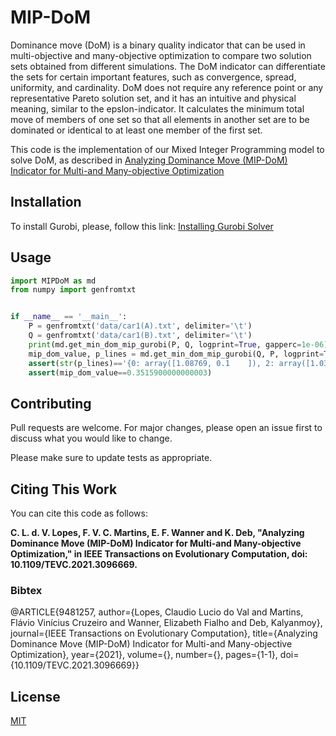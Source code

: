 # MIP-DoM

Dominance move (DoM) is a binary quality indicator that can be used in multi-objective and many-objective optimization to compare two solution sets obtained from different simulations. The DoM indicator can differentiate the sets for certain important features, such as convergence, spread, uniformity, and cardinality. DoM does not require any reference point or any representative Pareto solution set, and it has an intuitive and physical meaning, similar to the epslon-indicator. It calculates the minimum total move of members of one set so that all elements in another set are to be dominated or identical to at least one member of the first set. 

This code is the implementation of our Mixed Integer Programming model to solve DoM, as described in [Analyzing Dominance Move (MIP-DoM) Indicator for Multi-and Many-objective Optimization](https://ieeexplore.ieee.org/document/9481257)

## Installation

To install Gurobi, please, follow this link: [Installing Gurobi Solver](http://matthiaswalter.org/intpm/Gurobi-Python3-Howto.pdf)

## Usage

```python
import MIPDoM as md
from numpy import genfromtxt


if __name__ == '__main__':
    P = genfromtxt('data/car1(A).txt', delimiter='\t')
    Q = genfromtxt('data/car1(B).txt', delimiter='\t')
    print(md.get_min_dom_mip_gurobi(P, Q, logprint=True, gapperc=1e-06))
    mip_dom_value, p_lines = md.get_min_dom_mip_gurobi(Q, P, logprint=True, gapperc=1e-06)
    assert(str(p_lines)=='{0: array([1.08769, 0.1    ]), 2: array([1.039693, 0.40902 ]), 3: array([0.966025, 0.55399 ]), 4: array([0.866044, 0.68778 ]), 5: array([0.68778, 0.80711]), 6: array([0.55399 , 0.966025]), 7: array([0.40902 , 1.039693]), 9: array([0.1    , 1.08769])}')
    assert(mip_dom_value==0.3515900000000003)
```

## Contributing
Pull requests are welcome. For major changes, please open an issue first to discuss what you would like to change.

Please make sure to update tests as appropriate.

## Citing This Work
You can cite this code as follows:

**C. L. d. V. Lopes, F. V. C. Martins, E. F. Wanner and K. Deb, "Analyzing Dominance Move (MIP-DoM) Indicator for Multi-and Many-objective Optimization," in IEEE Transactions on Evolutionary Computation, doi: 10.1109/TEVC.2021.3096669.**

### Bibtex

@ARTICLE{9481257,
  author={Lopes, Claudio Lucio do Val and Martins, Flávio Vinícius Cruzeiro and Wanner, Elizabeth Fialho and Deb, Kalyanmoy},
  journal={IEEE Transactions on Evolutionary Computation}, 
  title={Analyzing Dominance Move (MIP-DoM) Indicator for Multi-and Many-objective Optimization}, 
  year={2021},
  volume={},
  number={},
  pages={1-1},
  doi={10.1109/TEVC.2021.3096669}}



## License
[MIT](https://choosealicense.com/licenses/mit/)

